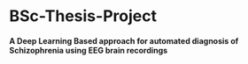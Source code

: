 # BSc-Thesis-Project
#### **A Deep Learning Based approach for automated diagnosis of Schizophrenia using EEG brain recordings**
